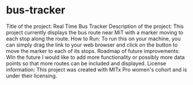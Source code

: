 # bus-tracker
Title of the project: Real Time Bus Tracker
Description of the project: This project currently displays the bus route near MiT with a marker moving to each stop along the route.
How to Run: To run this on your machine, you can simply drag the link to your web browser and click on the button to move the marker to each of its stops.
Roadmap of future improvements: WIn the future I would like to add more functionality or possibly more data points so that more routes can be included and displayed.
License information: This project was created with MITx Pro women's cohort and is under their licensing.
